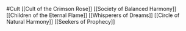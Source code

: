 #Cult 
[[Cult of the Crimson Rose]]
[[Society of Balanced Harmony]]
[[Children of the Eternal Flame]]
[[Whisperers of Dreams]]
[[Circle of Natural Harmony]]
[[Seekers of Prophecy]]